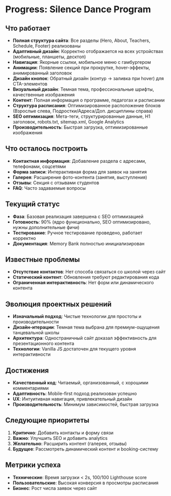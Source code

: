 # Progress: Silence Dance Program

## Что работает
- **Полная структура сайта**: Все разделы (Hero, About, Teachers, Schedule, Footer) реализованы
- **Адаптивный дизайн**: Корректно отображается на всех устройствах (мобильные, планшеты, десктоп)
- **Навигация**: Якорные ссылки, мобильное меню с гамбургером
- **Анимации**: Появление секций при прокрутке, hover-эффекты, анимированный заголовок
- **Дизайн кнопок**: Обратный дизайн (контур → заливка при hover) для CTA-элементов
- **Визуальный дизайн**: Темная тема, профессиональные шрифты, качественные изображения
- **Контент**: Полная информация о программе, педагогах и расписании
- **Структура расписания**: Оптимизированное расположение блоков (Взрослые слева, Подростки/Адреса/Доп. дисциплины справа)
- **SEO оптимизация**: Мета-теги, структурированные данные, H1 заголовок, robots.txt, sitemap.xml, Google Analytics
- **Производительность**: Быстрая загрузка, оптимизированные изображения

## Что осталось построить
- **Контактная информация**: Добавление раздела с адресами, телефонами, соцсетями
- **Форма записи**: Интерактивная форма для заявок на занятия
- **Галерея**: Расширение фото-контента (занятия, выступления)
- **Отзывы**: Секция с отзывами студентов
- **FAQ**: Часто задаваемые вопросы

## Текущий статус
- **Фаза**: Базовая реализация завершена с SEO оптимизацией
- **Готовность**: 90% (ядро функционально, SEO оптимизировано, нужны дополнительные фичи)
- **Тестирование**: Ручное тестирование проведено, работает корректно
- **Документация**: Memory Bank полностью инициализирован

## Известные проблемы
- **Отсутствие контактов**: Нет способа связаться со школой через сайт
- **Статический контент**: Обновления требуют редактирования кода
- **Ограниченная интерактивность**: Нет форм или динамического контента

## Эволюция проектных решений
- **Изначальный подход**: Чистые технологии для простоты и производительности
- **Дизайн-итерации**: Темная тема выбрана для премиум-ощущения танцевальной школы
- **Архитектура**: Одностраничный сайт доказал эффективность для презентационного контента
- **Технологии**: Vanilla JS достаточен для текущего уровня интерактивности

## Достижения
- **Качественный код**: Читаемый, организованный, с хорошими комментариями
- **Адаптивность**: Mobile-first подход реализован успешно
- **UX**: Интуитивная навигация, привлекательный дизайн
- **Производительность**: Минимум зависимостей, быстрая загрузка

## Следующие приоритеты
1. **Критично**: Добавить контакты и форму связи
2. **Важно**: Улучшить SEO и добавить analytics
3. **Желательно**: Расширить контент (галерея, отзывы)
4. **Будущее**: Рассмотреть динамический контент и booking-систему

## Метрики успеха
- **Технические**: Время загрузки < 2s, 100/100 Lighthouse score
- **Пользовательские**: Высокая конверсия в просмотры расписания
- **Бизнес**: Рост числа заявок через сайт
